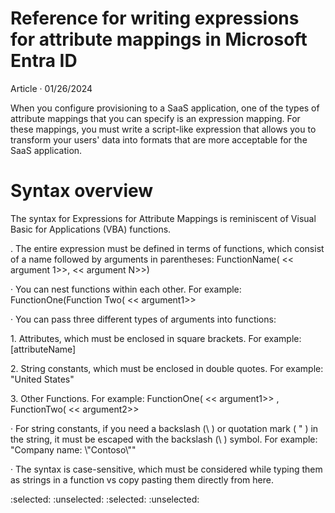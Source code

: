 Reference for writing expressions for attribute mappings in Microsoft Entra ID
===

Article · 01/26/2024

When you configure provisioning to a SaaS application, one of the types of attribute mappings that you can specify is an expression mapping. For these mappings, you must write a script-like expression that allows you to transform your users' data into formats that are more acceptable for the SaaS application.


# Syntax overview

The syntax for Expressions for Attribute Mappings is reminiscent of Visual Basic for Applications (VBA) functions.

. The entire expression must be defined in terms of functions, which consist of a name followed by arguments in parentheses: FunctionName( << argument 1>>, << argument N>>)

· You can nest functions within each other. For example: FunctionOne(Function Two( << argument1>>

· You can pass three different types of arguments into functions:

1\. Attributes, which must be enclosed in square brackets. For example: [attributeName]

2\. String constants, which must be enclosed in double quotes. For example: "United States"

3\. Other Functions. For example: FunctionOne( << argument1>> , FunctionTwo( << argument2>>

· For string constants, if you need a backslash (\\ ) or quotation mark ( " ) in the string, it must be escaped with the backslash (\\ ) symbol. For example: "Company name: \\"Contoso\\""

· The syntax is case-sensitive, which must be considered while typing them as strings in a function vs copy pasting them directly from here.

<!-- PageFooter="List of Functions" -->
:selected: :unselected: :selected: :unselected:
